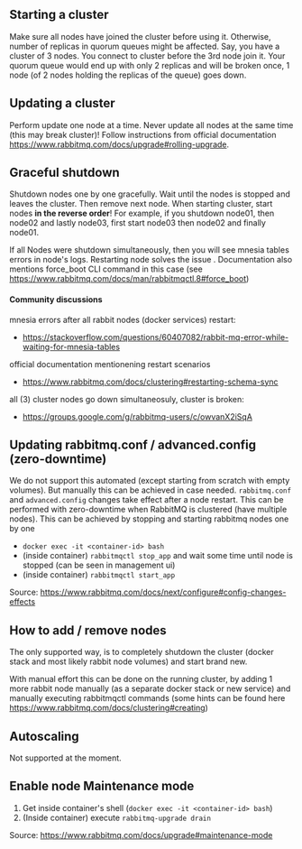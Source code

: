 ## Starting a cluster

Make sure all nodes have joined the cluster before using it. Otherwise, number of replicas in quorum queues might be affected. Say, you have a cluster of 3 nodes. You connect to cluster before the 3rd node join it. Your quorum queue would end up with only 2 replicas and will be broken once, 1 node (of 2 nodes holding the replicas of the queue) goes down.

## Updating a cluster

Perform update one node at a time. Never update all nodes at the same time (this may break cluster)! Follow instructions from official documentation https://www.rabbitmq.com/docs/upgrade#rolling-upgrade.

## Graceful shutdown

Shutdown nodes one by one gracefully. Wait until the nodes is stopped and leaves the cluster. Then remove next node. When starting cluster, start nodes **in the reverse order**! For example, if you shutdown node01, then node02 and lastly node03, first start node03 then node02 and finally node01.

If all Nodes were shutdown simultaneously, then you will see mnesia tables errors in node's logs. Restarting node solves the issue . Documentation also mentions force_boot CLI command in this case (see https://www.rabbitmq.com/docs/man/rabbitmqctl.8#force_boot)

#### Community discussions
mnesia errors after all rabbit nodes (docker services) restart:
* https://stackoverflow.com/questions/60407082/rabbit-mq-error-while-waiting-for-mnesia-tables

official documentation mentionening restart scenarios
* https://www.rabbitmq.com/docs/clustering#restarting-schema-sync

all (3) cluster nodes go down simultaneosuly, cluster is broken:
* https://groups.google.com/g/rabbitmq-users/c/owvanX2iSqA

## Updating rabbitmq.conf / advanced.config (zero-downtime)

We do not support this automated (except starting from scratch with empty volumes). But manually this can be achieved in case needed. `rabbitmq.conf` and `advanced.config` changes take effect after a node restart. This can be performed with zero-downtime when RabbitMQ is clustered (have multiple nodes). This can be achieved by stopping and starting rabbitmq nodes one by one
* `docker exec -it <container-id> bash`
* (inside container) `rabbitmqctl stop_app` and wait some time until node is stopped (can be seen in management ui)
* (inside container) `rabbitmqctl start_app`

Source: https://www.rabbitmq.com/docs/next/configure#config-changes-effects

## How to add / remove nodes

The only supported way, is to completely shutdown the cluster (docker stack and most likely rabbit node volumes) and start brand new.

With manual effort this can be done on the running cluster, by adding 1 more rabbit node manually (as a separate docker stack or new service) and manually executing rabbitmqctl commands (some hints can be found here https://www.rabbitmq.com/docs/clustering#creating)

## Autoscaling

Not supported at the moment.

## Enable node Maintenance mode

1. Get inside container's shell (`docker exec -it <container-id> bash`)
2. (Inside container) execute `rabbitmq-upgrade drain`

Source: https://www.rabbitmq.com/docs/upgrade#maintenance-mode
